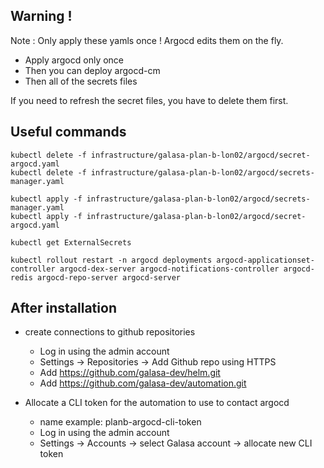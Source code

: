 ## Warning !

Note : Only apply these yamls once ! Argocd edits them on the fly.

- Apply argocd only once
- Then you can deploy argocd-cm
- Then all of the secrets files

If you need to refresh the secret files, you have to delete them first. 

## Useful commands 

```
kubectl delete -f infrastructure/galasa-plan-b-lon02/argocd/secret-argocd.yaml
kubectl delete -f infrastructure/galasa-plan-b-lon02/argocd/secrets-manager.yaml

kubectl apply -f infrastructure/galasa-plan-b-lon02/argocd/secrets-manager.yaml
kubectl apply -f infrastructure/galasa-plan-b-lon02/argocd/secret-argocd.yaml
```

```
kubectl get ExternalSecrets  
```

```
kubectl rollout restart -n argocd deployments argocd-applicationset-controller argocd-dex-server argocd-notifications-controller argocd-redis argocd-repo-server argocd-server
```

## After installation
- create connections to github repositories
  - Log in using the admin account
  - Settings -> Repositories -> Add Github repo using HTTPS 
  - Add https://github.com/galasa-dev/helm.git
  - Add https://github.com/galasa-dev/automation.git
  
- Allocate a CLI token for the automation to use to contact argocd
  - name example: planb-argocd-cli-token
  - Log in using the admin account
  - Settings -> Accounts -> select Galasa account -> allocate new CLI token
